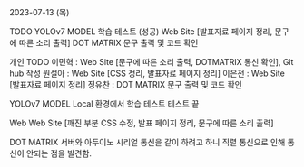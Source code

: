 2023-07-13 (목)

TODO
YOLOv7 MODEL 학습 테스트 (성공)
Web Site [발표자료 페이지 정리, 문구에 따른 소리 출력]
DOT MATRIX 문구 출력 및 코드 확인

개인 TODO
이민혁 : Web Site [문구에 따른 소리 출력, DOTMATRIX 통신 확인], Git hub 작성
원설아 : Web Site [CSS 정리, 발표자료 페이지 정리]
이은전 : Web Site [발표자료 페이지 정리]
정유찬 : DOT MATRIX 문구 출력 및 코드 확인

YOLOv7 MODEL Local 환경에서 학습 테스트
테스트 끝

Web
Web Site [깨진 부분 CSS 수정, 발표 페이지 정리, 문구에 따른 소리 출력]

DOT MATRIX
서버와 아두이노 시리얼 통신을 같이 하려고 하니 직렬 통신으로 인해 통신이 안되는 점을 발견함.
